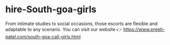 # hire-South-goa-girls
From intimate studies to social occasions, those escorts are flexible and adaptable to any scenario.
You can visit our website 👉 https://www.preeti-patel.com/south-goa-call-girls.html

